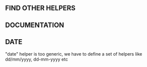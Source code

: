 ## FIND OTHER HELPERS

## DOCUMENTATION

## DATE

"date" helper is too generic, we have to define a set of helpers like dd/mm/yyyy, dd-mm-yyyy etc